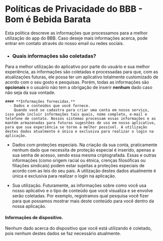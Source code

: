 # Políticas de Privacidade do BBB - Bom é Bebida Barata

Esta política descreve as informações que processamos para a melhor utilização do app do BBB. Caso deseje mais informações acerca, pode entrar em contato através do nosso email ou redes sociais.

- ### **Quais informações são coletadas?**
Para a melhor utilização do aplicativo por parte do usuário e sua melhor experiência, as informações são coletadas e processadas para que, com as atualizações futuras, ele possa ter um aplicativo totalmente customizado de acordo com o seu gosto e pesquisas. Porém, todas as informações são **opcionais** e o usuário não tem a obrigação de inserir **nenhum** dado caso não seja da sua vontade.

    #### **Informações fornecidas.**
      - Dados e conteúdos que você fornece.
        Quando você se cadastra para criar uma conta em nosso serviço, isso pode incluir informações tais quais, nome completo, e-mail e telefone de contato. Nossos sistemas processam essas informações e as mantém armazenadas para futuras sugestões de uso em nosso aplicativo, para que sua experiência se torne a melhor possível. A utilização destes dados atualmente é única e exclusiva para realizar o login na aplicação.

- Dados com proteções especiais.
Na criação da sua conta, praticamente nenhum dado que necessita de proteção especial é inserido, apenas a sua senha de acesso, sendo essa mesma criptografada. Essas e outras informações (como origem racial ou étnica, crenças filosóficas ou filiações sindicais) podem estar sujeitas a proteções especiais de acordo com as leis do seu país. A utilização destes dados atualmente é única e exclusiva para realizar o login na aplicação.

- Sua utilização.
Futuramente, as informações sobre como você usa nosso aplicativo e o tipo de conteúdo que você visualiza e se envolve serão coletadas. Por exemplo, registramos qual pesquisa você fizer para que possamos mostrar mais deste conteúdo para você dentro da nossa aplicação.

#### **Informações de dispositivo.**
Nenhum dado acerca do dispositivo que você está utilizando é coletado, pois nenhum destes dados se faz necessário atualmente.
